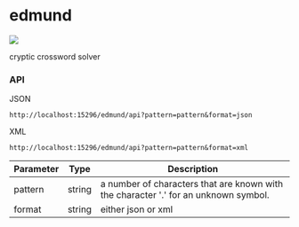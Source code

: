 edmund
======

<a href="https://travis-ci.org/wazim/edmund">
<img src="https://travis-ci.org/wazim/edmund.svg?branch=master">
</a>

cryptic crossword solver

### API

JSON
```
http://localhost:15296/edmund/api?pattern=pattern&format=json
```

XML
```
http://localhost:15296/edmund/api?pattern=pattern&format=xml
```

Parameter | Type | Description
--- | --- | ---
pattern | string | a number of characters that are known with the character '.' for an unknown symbol.
format | string | either json or xml
